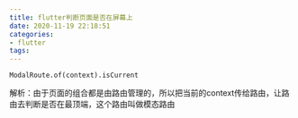 ```yaml
---
title: flutter判断页面是否在屏幕上
date: 2020-11-19 22:18:51
categories: 
- flutter
tags:
---
```

```
ModalRoute.of(context).isCurrent
```
解析：由于页面的组合都是由路由管理的，所以把当前的context传给路由，让路由去判断是否在最顶端，这个路由叫做模态路由
